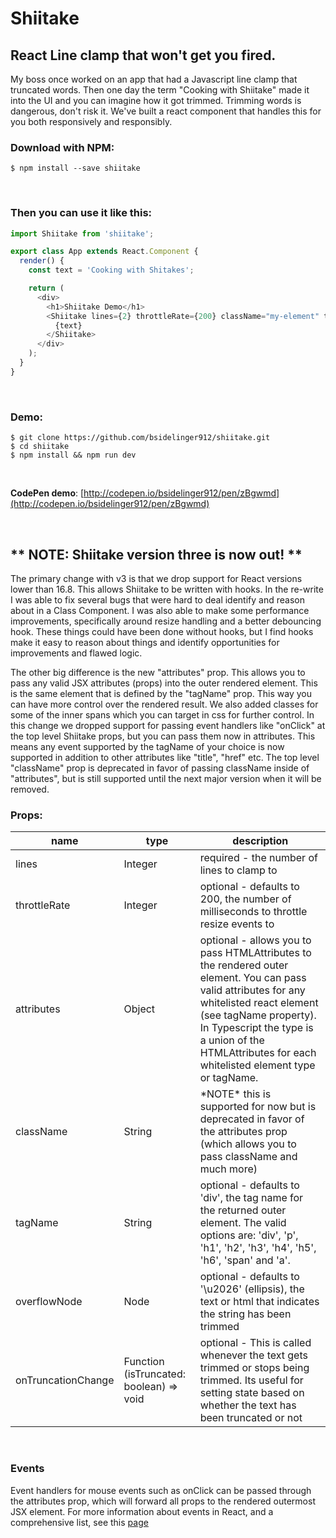 # Shiitake

## React Line clamp that won't get you fired.

My boss once worked on an app that had a Javascript line clamp that truncated words.  Then one day the term "Cooking with Shiitake" made it into the UI and you can imagine how it got trimmed.  Trimming words is dangerous, don't risk it.  We've built a react component that handles this for you both responsively and responsibly.

### Download with NPM:

```
$ npm install --save shiitake
```
<br />

### Then you can use it like this:

```js
import Shiitake from 'shiitake';

export class App extends React.Component {
  render() {
    const text = 'Cooking with Shitakes';

    return (
      <div>
        <h1>Shiitake Demo</h1>
        <Shiitake lines={2} throttleRate={200} className="my-element" tagName="p">
          {text}
        </Shiitake>
      </div>
    );
  }
}
```
<br />

### Demo:

```
$ git clone https://github.com/bsidelinger912/shiitake.git
$ cd shiitake
$ npm install && npm run dev
```

<br />

**CodePen demo**: [http://codepen.io/bsidelinger912/pen/zBgwmd](http://codepen.io/bsidelinger912/pen/zBgwmd)

<br />

## ** NOTE: Shiitake version three is now out! **
The primary change with v3 is that we drop support for React versions lower than 16.8.  This allows Shiitake to 
be written with hooks.  In the re-write I was able to fix several bugs that were hard to deal identify and reason about in a Class Component.  I was also able to make some performance improvements, specifically around resize handling and a better debouncing hook.  These things could have been done without hooks, but I find hooks make it easy to reason about things and identify opportunities for improvements and flawed logic.

The other big difference is the new "attributes" prop.  This allows you to pass any valid JSX attributes (props) into the outer rendered element.  This is the same element that is defined by the "tagName" prop.  This way you can have more control over the rendered result.  We also added classes for some of the inner spans which you can target in css for further control.  In this change we dropped support for passing event handlers like "onClick" at the top level Shiitake props, but you can pass them now in attributes.  This means any event supported by the tagName of your choice is now supported in addition to other attributes like "title", "href" etc.  The top level "className" prop is deprecated in favor of passing className inside of "attributes", but is still supported until the next major version when it will be removed.  

### Props:

<table style="width: 100%;">
  <thead>
    <tr>
      <th>name</th>
      <th>type</th>
      <th>description</th>
    </tr>
  </thead>
  <tbody>
    <tr>
      <td>lines</td>
      <td>Integer</td>
      <td>required - the number of lines to clamp to</td>
    </tr>
    <tr>
      <td>throttleRate</td>
      <td>Integer</td>
      <td>optional - defaults to 200, the number of milliseconds to throttle resize events to</td>
    </tr>
    <tr>
      <td>attributes</td>
      <td>Object</td>
      <td>optional - allows you to pass HTMLAttributes to the rendered outer element.  You can pass valid attributes for any whitelisted react element (see tagName property).  In Typescript the type is a union of the HTMLAttributes for each whitelisted element type or tagName.</td>
    </tr>
    <tr>
      <td>className</td>
      <td>String<np/td>
      <td>*NOTE* this is supported for now but is deprecated in favor of the attributes prop (which allows you to pass className and much more)</td>
    </tr>
    <tr>
      <td>tagName</td>
      <td>String</td>
      <td>optional - defaults to 'div', the tag name for the returned outer element.  The valid options are: 'div', 'p', 'h1', 'h2', 'h3', 'h4', 'h5', 'h6', 'span' and 'a'.</td>
    </tr>
    <tr>
      <td>overflowNode</td>
      <td>Node</td>
      <td>optional - defaults to '\u2026' (ellipsis), the text or html that indicates the string has been trimmed</td>
    </tr>
    <tr>
      <td>onTruncationChange</td>
      <td>Function (isTruncated: boolean) => void</td>
      <td>optional - This is called whenever the text gets trimmed or stops being trimmed.  Its useful for setting state based on whether the text has been truncated or not</td>
    </tr>
  </tbody>
</table>
<br />

### Events  
Event handlers for mouse events such as onClick can be passed through the attributes prop, which will forward all props to the rendered outermost JSX element. For more information about events in React, and a comprehensive list, see this [page](https://facebook.github.io/react/docs/events.html#supported-events)
